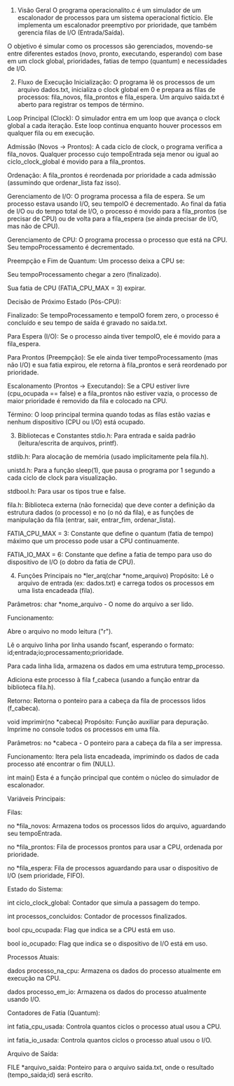 1. Visão Geral
O programa operacionalito.c é um simulador de um escalonador de processos para um sistema operacional fictício. Ele implementa um escalonador preemptivo por prioridade, que também gerencia filas de I/O (Entrada/Saída).

O objetivo é simular como os processos são gerenciados, movendo-se entre diferentes estados (novo, pronto, executando, esperando) com base em um clock global, prioridades, fatias de tempo (quantum) e necessidades de I/O.

2. Fluxo de Execução
Inicialização: O programa lê os processos de um arquivo dados.txt, inicializa o clock global em 0 e prepara as filas de processos: fila_novos, fila_prontos e fila_espera. Um arquivo saida.txt é aberto para registrar os tempos de término.

Loop Principal (Clock): O simulador entra em um loop que avança o clock global a cada iteração. Este loop continua enquanto houver processos em qualquer fila ou em execução.

Admissão (Novos -> Prontos): A cada ciclo de clock, o programa verifica a fila_novos. Qualquer processo cujo tempoEntrada seja menor ou igual ao ciclo_clock_global é movido para a fila_prontos.

Ordenação: A fila_prontos é reordenada por prioridade a cada admissão (assumindo que ordenar_lista faz isso).

Gerenciamento de I/O: O programa processa a fila de espera. Se um processo estava usando I/O, seu tempoIO é decrementado. Ao final da fatia de I/O ou do tempo total de I/O, o processo é movido para a fila_prontos (se precisar de CPU) ou de volta para a fila_espera (se ainda precisar de I/O, mas não de CPU).

Gerenciamento de CPU: O programa processa o processo que está na CPU. Seu tempoProcessamento é decrementado.

Preempção e Fim de Quantum: Um processo deixa a CPU se:

Seu tempoProcessamento chegar a zero (finalizado).

Sua fatia de CPU (FATIA_CPU_MAX = 3) expirar.

Decisão de Próximo Estado (Pós-CPU):

Finalizado: Se tempoProcessamento e tempoIO forem zero, o processo é concluído e seu tempo de saída é gravado no saida.txt.

Para Espera (I/O): Se o processo ainda tiver tempoIO, ele é movido para a fila_espera.

Para Prontos (Preempção): Se ele ainda tiver tempoProcessamento (mas não I/O) e sua fatia expirou, ele retorna à fila_prontos e será reordenado por prioridade.

Escalonamento (Prontos -> Executando): Se a CPU estiver livre (cpu_ocupada == false) e a fila_prontos não estiver vazia, o processo de maior prioridade é removido da fila e colocado na CPU.

Término: O loop principal termina quando todas as filas estão vazias e nenhum dispositivo (CPU ou I/O) está ocupado.

3. Bibliotecas e Constantes
stdio.h: Para entrada e saída padrão (leitura/escrita de arquivos, printf).

stdlib.h: Para alocação de memória (usado implicitamente pela fila.h).

unistd.h: Para a função sleep(1), que pausa o programa por 1 segundo a cada ciclo de clock para visualização.

stdbool.h: Para usar os tipos true e false.

fila.h: Biblioteca externa (não fornecida) que deve conter a definição da estrutura dados (o processo) e no (o nó da fila), e as funções de manipulação da fila (entrar, sair, entrar_fim, ordenar_lista).

FATIA_CPU_MAX = 3: Constante que define o quantum (fatia de tempo) máximo que um processo pode usar a CPU continuamente.

FATIA_IO_MAX = 6: Constante que define a fatia de tempo para uso do dispositivo de I/O (o dobro da fatia de CPU).

4. Funções Principais
no *ler_arq(char *nome_arquivo)
Propósito: Lê o arquivo de entrada (ex: dados.txt) e carrega todos os processos em uma lista encadeada (fila).

Parâmetros: char *nome_arquivo - O nome do arquivo a ser lido.

Funcionamento:

Abre o arquivo no modo leitura ("r").

Lê o arquivo linha por linha usando fscanf, esperando o formato: id;entrada;io;processamento;prioridade.

Para cada linha lida, armazena os dados em uma estrutura temp_processo.

Adiciona este processo à fila f_cabeca (usando a função entrar da biblioteca fila.h).

Retorno: Retorna o ponteiro para a cabeça da fila de processos lidos (f_cabeca).

void imprimir(no *cabeca)
Propósito: Função auxiliar para depuração. Imprime no console todos os processos em uma fila.

Parâmetros: no *cabeca - O ponteiro para a cabeça da fila a ser impressa.

Funcionamento: Itera pela lista encadeada, imprimindo os dados de cada processo até encontrar o fim (NULL).

int main()
Esta é a função principal que contém o núcleo do simulador de escalonador.

Variáveis Principais:

Filas:

no *fila_novos: Armazena todos os processos lidos do arquivo, aguardando seu tempoEntrada.

no *fila_prontos: Fila de processos prontos para usar a CPU, ordenada por prioridade.

no *fila_espera: Fila de processos aguardando para usar o dispositivo de I/O (sem prioridade, FIFO).

Estado do Sistema:

int ciclo_clock_global: Contador que simula a passagem do tempo.

int processos_concluidos: Contador de processos finalizados.

bool cpu_ocupada: Flag que indica se a CPU está em uso.

bool io_ocupado: Flag que indica se o dispositivo de I/O está em uso.

Processos Atuais:

dados processo_na_cpu: Armazena os dados do processo atualmente em execução na CPU.

dados processo_em_io: Armazena os dados do processo atualmente usando I/O.

Contadores de Fatia (Quantum):

int fatia_cpu_usada: Controla quantos ciclos o processo atual usou a CPU.

int fatia_io_usada: Controla quantos ciclos o processo atual usou o I/O.

Arquivo de Saída:

FILE *arquivo_saida: Ponteiro para o arquivo saida.txt, onde o resultado (tempo_saida;id) será escrito.
